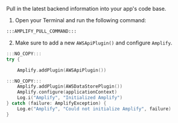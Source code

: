 Pull in the latest backend information into your app's code base. 

1. Open your Terminal and run the following command:
```bash
:::AMPLIFY_PULL_COMMAND:::
```

2. Make sure to add a new `AWSApiPlugin()` and configure `Amplify`.
```kt
:::NO_COPY:::
try {
```
```kt
    Amplify.addPlugin(AWSApiPlugin())
```
```kt
:::NO_COPY:::
    Amplify.addPlugin(AWSDataStorePlugin())
    Amplify.configure(applicationContext)
    Log.i("Amplify", "Initialized Amplify")
} catch (failure: AmplifyException) {
    Log.e("Amplify", "Could not initialize Amplify", failure)
}
```
